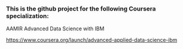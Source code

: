 ### This is the github project for the following Coursera specialization:
AAMIR
Advanced Data Science with IBM

https://www.coursera.org/launch/advanced-applied-data-science-ibm
